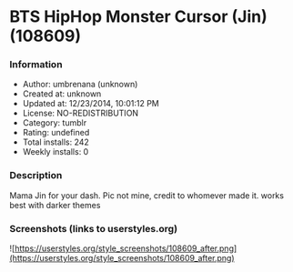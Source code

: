 # BTS HipHop Monster Cursor (Jin) (108609)

### Information
- Author: umbrenana (unknown)
- Created at: unknown
- Updated at: 12/23/2014, 10:01:12 PM
- License: NO-REDISTRIBUTION
- Category: tumblr
- Rating: undefined
- Total installs: 242
- Weekly installs: 0


### Description
Mama Jin for your dash. Pic not mine, credit to whomever made it. works best with darker themes


### Screenshots (links to userstyles.org)
![https://userstyles.org/style_screenshots/108609_after.png](https://userstyles.org/style_screenshots/108609_after.png)


